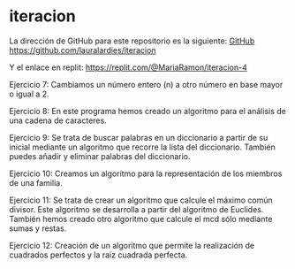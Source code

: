 # iteracion

La dirección de GitHub para este repositorio es la siguiente: [GitHub](https://github.com/lauralardies/iteracion)
https://github.com/lauralardies/iteracion

Y el enlace en replit: https://replit.com/@MariaRamon/iteracion-4

Ejercicio 7: Cambiamos un número entero (n) a otro número en base mayor o igual a 2.

Ejercicio 8: En este programa hemos creado un algoritmo para el análisis de una cadena de caracteres.

Ejercicio 9: Se trata de buscar palabras en un diccionario a partir de su inicial mediante un algoritmo que recorre la lista del diccionario. También puedes añadir y eliminar palabras del diccionario.

Ejercicio 10: Creamos un algoritmo para la representación de los miembros de una familia.

Ejercicio 11: Se trata de crear un algoritmo que calcule el máximo común divisor. Este algoritmo se desarrolla a partir del algoritmo de Euclides. También hemos creado otro algoritmo que calcule el mcd sólo mediante sumas y restas. 

Ejercicio 12: Creación de un algoritmo que permite  la realización de cuadrados perfectos y la raiz cuadrada perfecta.
